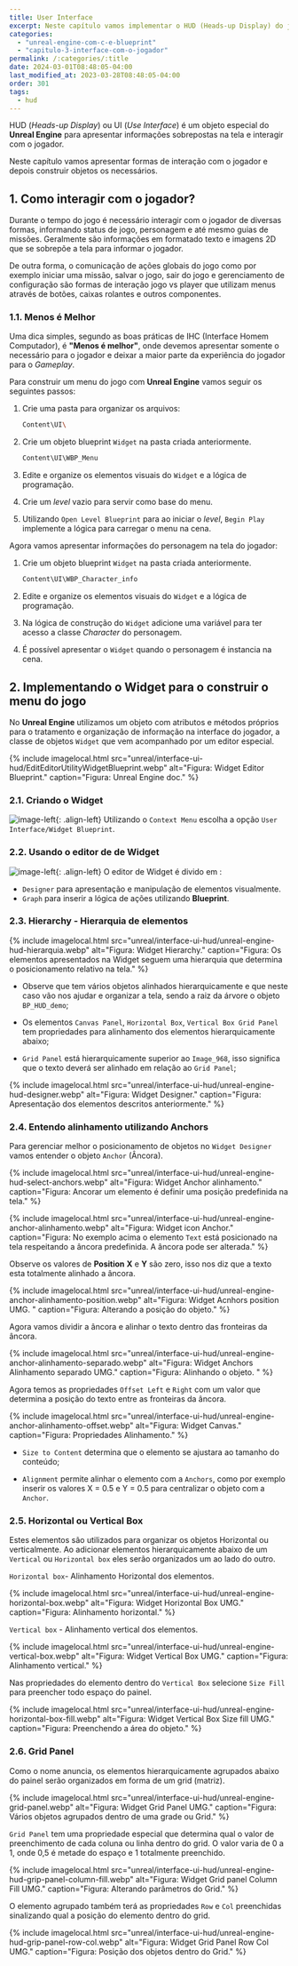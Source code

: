 ```yaml
---
title: User Interface
excerpt: Neste capítulo vamos implementar o HUD (Heads-up Display) do jogo.
categories: 
  - "unreal-engine-com-c-e-blueprint"
  - "capitulo-3-interface-com-o-jogador"
permalink: /:categories/:title
date: 2024-03-01T08:48:05-04:00
last_modified_at: 2023-03-28T08:48:05-04:00
order: 301
tags:
  - hud
---
```


HUD (*Heads-up Display*) ou UI (*Use Interface*) é um objeto especial do **Unreal Engine** para apresentar informações sobrepostas na tela e interagir com o jogador.

Neste capítulo vamos apresentar formas de interação com o jogador e depois construir objetos os necessários.

## 1. Como interagir com o jogador?

Durante o tempo do jogo é necessário interagir com o jogador de diversas formas, informando status de jogo, personagem e até mesmo guias de missões. Geralmente são informações em formatado texto e imagens 2D que se sobrepõe a tela para informar o jogador.

De outra forma, o comunicação de ações globais do jogo como por exemplo iniciar uma missão, salvar o jogo, sair do jogo e gerenciamento de configuração são formas de interação jogo vs player que utilizam menus através de botões, caixas rolantes e outros componentes.

### 1.1. Menos é Melhor

Uma dica simples, segundo as boas práticas de IHC (Interface Homem Computador), é **"Menos é melhor"**, onde devemos apresentar somente o necessário para o jogador e deixar a maior parte da experiência do jogador para o *Gameplay*.

Para construir um menu do jogo com **Unreal Engine** vamos seguir os seguintes passos:

1. Crie uma pasta para organizar os arquivos:

    ```sh
    Content\UI\
    ```

1. Crie um objeto blueprint `Widget` na pasta criada anteriormente.

    ```sh
    Content\UI\WBP_Menu
    ```

1. Edite e organize os elementos visuais do `Widget` e a lógica de programação.

1. Crie um *level* vazio para servir como base do menu.

1. Utilizando `Open Level Blueprint` para ao iniciar o *level*, `Begin Play` implemente a lógica para carregar o menu na cena.

Agora vamos apresentar informações do personagem na tela do jogador:

1. Crie um objeto blueprint `Widget` na pasta criada anteriormente.

   ```sh
   Content\UI\WBP_Character_info
   ```

1. Edite e organize os elementos visuais do `Widget` e a lógica de programação.

1. Na lógica de construção do `Widget` adicione uma variável para ter acesso a classe *Character* do personagem.

1. É possível apresentar o `Widget` quando o personagem é instancia na cena.

## 2. Implementando o Widget para o construir o menu do jogo

No **Unreal Engine** utilizamos um objeto com atributos e métodos próprios para o tratamento e organização de informação na interface do jogador, a classe de objetos `Widget` que vem acompanhado por um editor especial.

{% include imagelocal.html
    src="unreal/interface-ui-hud/EditEditorUtilityWidgetBlueprint.webp"
    alt="Figura: Widget Editor Blueprint."
    caption="Figura: Unreal Engine doc."
%}

### 2.1. Criando o Widget

![image-left](/assets/images/unreal/interface-ui-hud/unreal-engine-hud-menu.webp){: .align-left}
Utilizando o `Context Menu` escolha a opção `User Interface/Widget Blueprint`.

### 2.2. Usando o editor de de Widget

![image-left](/assets/images/unreal/interface-ui-hud/unreal-engine-hud-designer-graph.webp){: .align-left}
O editor de Widget é divido em :

- `Designer` para apresentação e manipulação de elementos visualmente.
- `Graph` para inserir a lógica de ações utilizando **Blueprint**.

### 2.3. Hierarchy - Hierarquia de elementos

{% include imagelocal.html
    src="unreal/interface-ui-hud/unreal-engine-hud-hierarquia.webp"
    alt="Figura: Widget Hierarchy."
    caption="Figura: Os elementos apresentados na Widget seguem uma hierarquia que determina o posicionamento relativo na tela."
%}

- Observe que tem vários objetos alinhados hierarquicamente e que neste caso vão nos ajudar e organizar a tela, sendo a raiz da árvore o objeto `BP_HUD_demo`;

- Os elementos `Canvas Panel`, `Horizontal Box`, `Vertical Box Grid Panel` tem propriedades para alinhamento dos elementos hierarquicamente abaixo;

- `Grid Panel` está hierarquicamente superior ao `Image_968`, isso significa que o texto deverá ser alinhado em relação ao `Grid Panel`;

{% include imagelocal.html
    src="unreal/interface-ui-hud/unreal-engine-hud-designer.webp"
    alt="Figura: Widget Designer."
    caption="Figura: Apresentação dos elementos descritos anteriormente."
%}

### 2.4. Entendo alinhamento utilizando Anchors

Para gerenciar melhor o posicionamento de objetos no `Widget Designer` vamos entender o objeto `Anchor` (Âncora).

{% include imagelocal.html
    src="unreal/interface-ui-hud/unreal-engine-hud-select-anchors.webp"
    alt="Figura: Widget Anchor alinhamento."
    caption="Figura: Ancorar um elemento é definir uma posição predefinida na tela."
%}

{% include imagelocal.html
    src="unreal/interface-ui-hud/unreal-engine-anchor-alinhamento.webp"
    alt="Figura: Widget icon Anchor."
    caption="Figura: No exemplo acima o elemento `Text` está posicionado na tela respeitando a âncora predefinida. A âncora pode ser alterada."
%}

Observe os valores de **Position** **X** e **Y** são zero, isso nos diz que a texto esta totalmente alinhado a âncora.

{% include imagelocal.html
    src="unreal/interface-ui-hud/unreal-engine-anchor-alinhamento-position.webp"
    alt="Figura: Widget Acnhors position UMG. "
    caption="Figura: Alterando a posição do objeto."
%}

Agora vamos dividir a âncora e alinhar o texto dentro das fronteiras da âncora.

{% include imagelocal.html
    src="unreal/interface-ui-hud/unreal-engine-anchor-alinhamento-separado.webp"
    alt="Figura: Widget Anchors Alinhamento separado UMG."
    caption="Figura: Alinhando o objeto. "
%}

Agora temos as propriedades `Offset Left` e `Right` com um valor que determina a posição do texto entre as fronteiras da âncora.

{% include imagelocal.html
    src="unreal/interface-ui-hud/unreal-engine-anchor-alinhamento-offset.webp"
    alt="Figura: Widget Canvas."
    caption="Figura: Propriedades Alinhamento."
%}

- `Size to Content` determina que o elemento se ajustara ao tamanho do conteúdo;

- `Alignment`  permite alinhar o elemento com a `Anchors`, como por exemplo inserir os valores X = 0.5 e Y = 0.5 para centralizar o objeto com a `Anchor`.

### 2.5. Horizontal ou Vertical Box

Estes elementos são utilizados para organizar os objetos Horizontal ou verticalmente. Ao adicionar elementos hierarquicamente abaixo de um `Vertical` ou `Horizontal box` eles serão organizados um ao lado do outro.

`Horizontal box`- Alinhamento Horizontal dos elementos.  

{% include imagelocal.html
    src="unreal/interface-ui-hud/unreal-engine-horizontal-box.webp"
    alt="Figura: Widget Horizontal Box UMG."
    caption="Figura: Alinhamento horizontal."
%}

`Vertical box` - Alinhamento vertical dos elementos.  

{% include imagelocal.html
    src="unreal/interface-ui-hud/unreal-engine-vertical-box.webp"
    alt="Figura: Widget Vertical Box UMG."
    caption="Figura: Alinhamento vertical."
%}

Nas propriedades do elemento dentro do `Vertical Box` selecione `Size Fill` para preencher todo espaço do painel.  

{% include imagelocal.html
    src="unreal/interface-ui-hud/unreal-engine-horizontal-box-fill.webp"
    alt="Figura: Widget Vertical Box Size fill UMG."
    caption="Figura: Preenchendo a área do objeto."
%}

### 2.6. Grid Panel

Como o nome anuncia, os elementos hierarquicamente agrupados abaixo do painel serão organizados em forma de um grid (matriz).

{% include imagelocal.html
    src="unreal/interface-ui-hud/unreal-engine-grid-panel.webp"
    alt="Figura: Widget Grid Panel UMG."
    caption="Figura: Vários objetos agrupados dentro de uma grade ou Grid."
%}

`Grid Panel` tem uma propriedade especial que determina qual o valor de preenchimento de cada coluna ou linha dentro do grid. O valor varia de 0 a 1, onde 0,5 é metade do espaço e 1 totalmente preenchido.

{% include imagelocal.html
    src="unreal/interface-ui-hud/unreal-engine-hud-grip-panel-column-fill.webp"
    alt="Figura: Widget Grid panel Column Fill UMG."
    caption="Figura: Alterando parâmetros do Grid."
%}

O elemento agrupado também terá as propriedades `Row` e `Col` preenchidas sinalizando qual a posição do elemento dentro do grid.

{% include imagelocal.html
    src="unreal/interface-ui-hud/unreal-engine-hud-grip-panel-row-col.webp"
    alt="Figura: Widget Grid Panel Row Col UMG."
    caption="Figura: Posição dos objetos dentro do Grid."
%}

